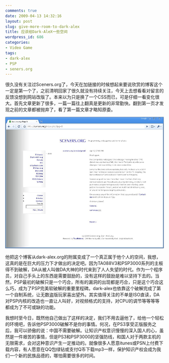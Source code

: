 ```yaml
---
comments: true
date: 2009-04-13 14:32:16
layout: post
slug: give-more-room-to-dark-alex
title: 应该给Dark-AleX一些空间
wordpress_id: 686
categories:
- Video Game
tags:
- dark-alex
- PSP
- seners.org
---
```


很久没有关注过Sceners.org了，今天在加链接的时候想起来要说欣赏的博客这个一定是第一个了，之前清明回家了很久就没有持续关注，今天上去想看看对留言的反馈没想到网站改版了。本来以为只是换了一个CSS而已，可是仔细一看变化很大。首先文章更新了很多，一篇一篇往上翻真是更新的非常勤快。翻到第一页才发现之前的文章都被抛弃了，看了第一篇文章才略知原委。




![](/images/uploads/zb/seners.org.JPG)




他把这个博客从dark-alex.org的附属变成了一个真正属于他个人的空间，我想，这真的是在巨大的压力下才做出的决定吧。因为TA088V3和PSP3000系列的主板得不到破解，DA从被人叫做DA大神的时代来到了人人失望的时代。作为一个程序员，对自己手头上的东西是需要鼓励的，没有这样的鼓励是难以坚持下去的。当然，PSP最初的破解只是一个巧合，所有的漏洞的出现都是巧合，只是这个巧合这么巧，成为了PSP完美软破解的重要里程碑。dark-alex也依靠这个破解完成了第一个自制系统，让无数盗版玩家喜出望外。其实值得关注的不单是ISO直读，DA对PSP内核的改造也一直让人叫好，对视频格式的支持，对CPU的调节等等等等都成为了不可或缺的功能。




我想时至今日，既然他自己做出了这样的决定，我们不用去逼他了，给他一个轻松的环境吧，告诉他PSP3000破解不是你的事情。何况，在PS3享受正版服务之后，我可以骄傲的说：中国不需要破解。让知识产权意识慢慢的深入国人的心，虽然是一件艰苦的事情，但是PS3和PSP3000的坚强防线，和国人对于两款主机的无限需求，会对这种意识产生一定推动的。就像很多人愿意itunes或PSN上付费下载内容，有人愿意在QQ包绿钻或支付Q币下载mp3一样，保护知识产权会成为我们一个新的民族品德的，哪怕需要很多的时间。
